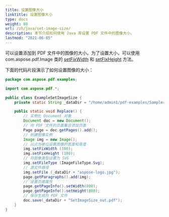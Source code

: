 ```yaml
---
title: 设置图像大小
linktitle: 设置图像大小
type: docs
weight: 80
url: /zh/java/set-image-size/
description: 本节介绍如何使用 Java 库设置 PDF 文件中的图像大小。
lastmod: "2021-06-05"
---
```


可以设置添加到 PDF 文件中的图像的大小。为了设置大小，可以使用 com.aspose.pdf.Image 类的 [setFixWidth](https://reference.aspose.com/pdf/java/com.aspose.pdf/Image#setFixWidth-double-) 和 [setFixHeight](https://reference.aspose.com/pdf/java/com.aspose.pdf/Image#setFixHeight-double-) 方法。

下面的代码片段演示了如何设置图像的大小：

```java
package com.aspose.pdf.examples;

import com.aspose.pdf.*;

public class ExampleSetImageSize {
    private static String _dataDir = "/home/admin1/pdf-examples/Samples/";

    public static void Replace() {
        // 实例化 Document 对象
        Document doc = new Document();
        // 向 PDF 文件的页面集合添加页面
        Page page = doc.getPages().add();
        // 创建图像实例
        Image img = new Image();
        // 以点为单位设置图像的宽度和高度
        img.setFixWidth (100);
        img.setFixHeight (100);
        // 将图像类型设置为 SVG
        img.setFileType (ImageFileType.Svg);
        // 源文件路径
        img.setFile (_dataDir + "aspose-logo.jpg");
        page.getParagraphs().add(img);
        // 设置页面属性
        page.getPageInfo().setWidth(800);
        page.getPageInfo().setHeight(800);        
        // 保存生成的 PDF 文件
        doc.save(_dataDir + "SetImageSize_out.pdf");
    }
}
```